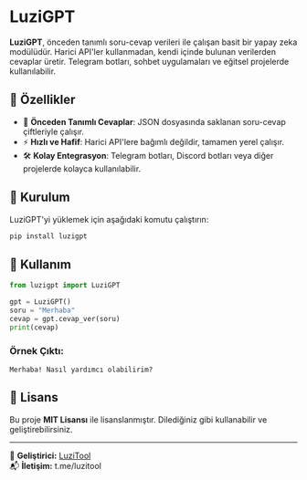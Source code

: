 # LuziGPT

**LuziGPT**, önceden tanımlı soru-cevap verileri ile çalışan basit bir yapay zeka modülüdür. Harici API'ler kullanmadan, kendi içinde bulunan verilerden cevaplar üretir. Telegram botları, sohbet uygulamaları ve eğitsel projelerde kullanılabilir.

## 🚀 Özellikler
- 📌 **Önceden Tanımlı Cevaplar**: JSON dosyasında saklanan soru-cevap çiftleriyle çalışır.
- ⚡ **Hızlı ve Hafif**: Harici API'lere bağımlı değildir, tamamen yerel çalışır.
- 🛠 **Kolay Entegrasyon**: Telegram botları, Discord botları veya diğer projelerde kolayca kullanılabilir.

## 🔧 Kurulum
LuziGPT'yi yüklemek için aşağıdaki komutu çalıştırın:
```sh
pip install luzigpt
```

## 📌 Kullanım
```python
from luzigpt import LuziGPT

gpt = LuziGPT()
soru = "Merhaba"
cevap = gpt.cevap_ver(soru)
print(cevap)
```
### Örnek Çıktı:
```
Merhaba! Nasıl yardımcı olabilirim?
```



## 📜 Lisans
Bu proje **MIT Lisansı** ile lisanslanmıştır. Dilediğiniz gibi kullanabilir ve geliştirebilirsiniz.

---
🎯 **Geliştirici:** [LuziTool](https://t.me/luzitool)  
📬 **İletişim:** t.me/luzitool

